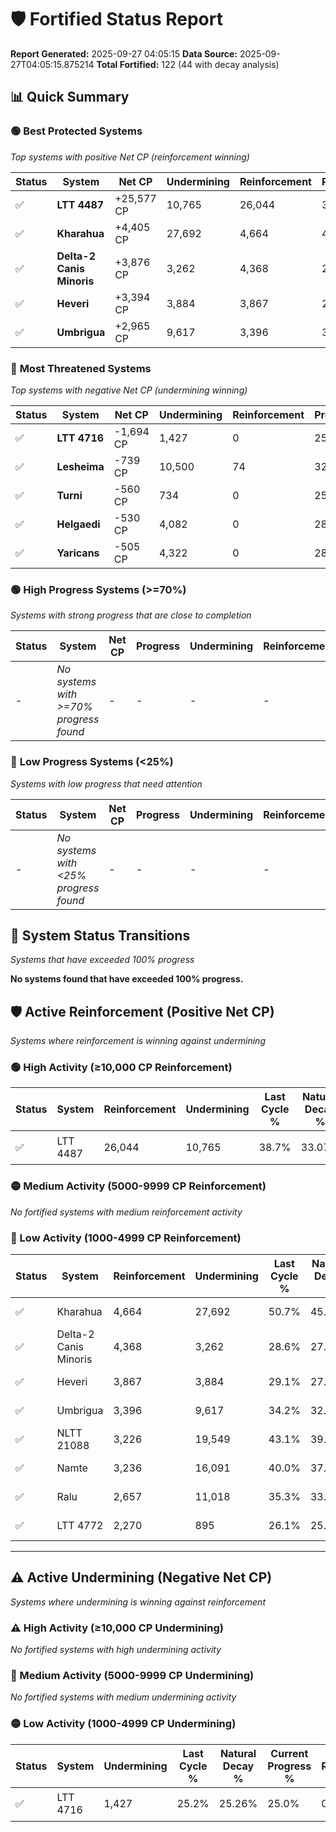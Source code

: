 # 🛡️ Fortified Status Report

**Report Generated:** 2025-09-27 04:05:15
**Data Source:** 2025-09-27T04:05:15.875214
**Total Fortified:** 122 (44 with decay analysis)

## 📊 Quick Summary

### 🟢 **Best Protected Systems**
*Top systems with positive Net CP (reinforcement winning)*

| Status | System | Net CP | Undermining | Reinforcement | Progress |
|--------|--------|--------|-------------|---------------|----------|
| ✅ | **LTT 4487** | +25,577 CP | 10,765 | 26,044 | 37.0% |
| ✅ | **Kharahua** | +4,405 CP | 27,692 | 4,664 | 46.4% |
| ✅ | **Delta-2 Canis Minoris** | +3,876 CP | 3,262 | 4,368 | 28.1% |
| ✅ | **Heveri** | +3,394 CP | 3,884 | 3,867 | 28.5% |
| ✅ | **Umbrigua** | +2,965 CP | 9,617 | 3,396 | 32.7% |

### 🔴 **Most Threatened Systems**
*Top systems with negative Net CP (undermining winning)*

| Status | System | Net CP | Undermining | Reinforcement | Progress |
|--------|--------|--------|-------------|---------------|----------|
| ✅ | **LTT 4716** | -1,694 CP | 1,427 | 0 | 25.0% |
| ✅ | **Lesheima** | -739 CP | 10,500 | 74 | 32.5% |
| ✅ | **Turni** | -560 CP | 734 | 0 | 25.5% |
| ✅ | **Helgaedi** | -530 CP | 4,082 | 0 | 28.0% |
| ✅ | **Yaricans** | -505 CP | 4,322 | 0 | 28.2% |

### 🟢 **High Progress Systems (>=70%)**
*Systems with strong progress that are close to completion*

| Status | System | Net CP | Progress | Undermining | Reinforcement |
|--------|--------|--------|----------|-------------|---------------|
| - | *No systems with >=70% progress found* | - | - | - | - |

### 🔴 **Low Progress Systems (<25%)**
*Systems with low progress that need attention*

| Status | System | Net CP | Progress | Undermining | Reinforcement |
|--------|--------|--------|----------|-------------|---------------|
| - | *No systems with <25% progress found* | - | - | - | - |
## 🔄 System Status Transitions
*Systems that have exceeded 100% progress*

**No systems found that have exceeded 100% progress.**

## 🛡️ Active Reinforcement (Positive Net CP)
*Systems where reinforcement is winning against undermining*

### 🟢 High Activity (≥10,000 CP Reinforcement)

| Status | System | Reinforcement | Undermining | Last Cycle % | Natural Decay % | Current Progress % | Current CP | Net CP | Activity |
|--------|--------|---------------|-------------|--------------|-----------------|-------------------|------------|--------|----------|
| ✅ | LTT 4487 | 26,044 | 10,765 | 38.7% | 33.07% | 37.0% | 240,500 | +25,577 | 🟢 High Reinforcement |

### 🟡 Medium Activity (5000-9999 CP Reinforcement)

*No fortified systems with medium reinforcement activity*

### 🔴 Low Activity (1000-4999 CP Reinforcement)

| Status | System | Reinforcement | Undermining | Last Cycle % | Natural Decay % | Current Progress % | Current CP | Net CP | Activity |
|--------|--------|---------------|-------------|--------------|-----------------|-------------------|------------|--------|----------|
| ✅ | Kharahua | 4,664 | 27,692 | 50.7% | 45.72% | 46.4% | 301,600 | +4,405 | 🔵 Low Reinforcement |
| ✅ | Delta-2 Canis Minoris | 4,368 | 3,262 | 28.6% | 27.50% | 28.1% | 182,650 | +3,876 | 🔵 Low Reinforcement |
| ✅ | Heveri | 3,867 | 3,884 | 29.1% | 27.98% | 28.5% | 185,249 | +3,394 | 🔵 Low Reinforcement |
| ✅ | Umbrigua | 3,396 | 9,617 | 34.2% | 32.24% | 32.7% | 212,550 | +2,965 | 🔵 Low Reinforcement |
| ✅ | NLTT 21088 | 3,226 | 19,549 | 43.1% | 39.65% | 40.1% | 260,650 | +2,895 | 🔵 Low Reinforcement |
| ✅ | Namte | 3,236 | 16,091 | 40.0% | 37.06% | 37.5% | 243,750 | +2,853 | 🔵 Low Reinforcement |
| ✅ | Ralu | 2,657 | 11,018 | 35.3% | 33.26% | 33.6% | 218,400 | +2,203 | 🔵 Low Reinforcement |
| ✅ | LTT 4772 | 2,270 | 895 | 26.1% | 25.73% | 26.0% | 169,000 | +1,746 | 🔵 Low Reinforcement |


---

## ⚠️ Active Undermining (Negative Net CP)
*Systems where undermining is winning against reinforcement*

### ⚠️ High Activity (≥10,000 CP Undermining)

*No fortified systems with high undermining activity*

### 🔶 Medium Activity (5000-9999 CP Undermining)

*No fortified systems with medium undermining activity*

### 🟡 Low Activity (1000-4999 CP Undermining)

| Status | System | Undermining | Last Cycle % | Natural Decay % | Current Progress % | Reinforcement | Current CP | Net CP | Activity |
|--------|--------|-------------|--------------|-----------------|-------------------|---------------|------------|--------|----------|
| ✅ | LTT 4716 | 1,427 | 25.2% | 25.26% | 25.0% | 0 | 162,500 | -1,694 | 🟡 Low Undermining |

